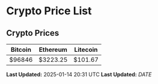 # Crypto Price List

## Crypto Prices
| Bitcoin | Ethereum | Litecoin |
| ------- | -------- | -------- |
| $96846 | $3223.25 | $101.67 |
**Last Updated:** 2025-01-14 20:31 UTC
**Last Updated:** $DATE$
